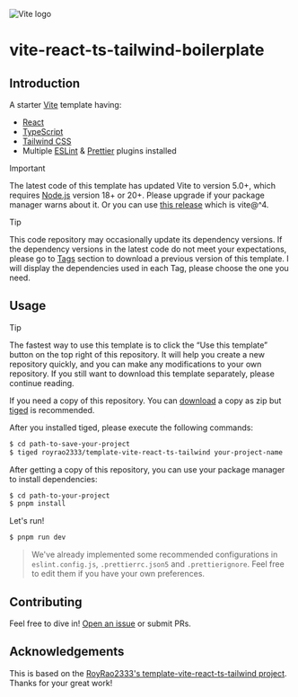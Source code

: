 ![Vite logo](https://user-images.githubusercontent.com/31413093/197097625-5b3bd3cf-2bd6-4a3a-8059-a1fe9f28100b.svg)

# vite-react-ts-tailwind-boilerplate

## Introduction

A starter [Vite](https://vitejs.dev/) template having:

- [React](https://react.dev/)
- [TypeScript](https://www.typescriptlang.org/)
- [Tailwind CSS](https://tailwindcss.com/)
- Multiple [ESLint](https://eslint.org/) & [Prettier](https://prettier.io/) plugins installed

> [!IMPORTANT]
> 
> The latest code of this template has updated Vite to version 5.0+, which requires [Node.js](https://nodejs.org/) version 18+ or 20+. Please upgrade if your package manager warns about it. Or you can use [this release](https://github.com/RoyRao2333/template-vite-react-ts-tailwind/releases/tag/release-2024.01.15) which is vite@^4.
>

> [!TIP]
> 
> This code repository may occasionally update its dependency versions. If the dependency versions in the latest code do not meet your expectations, please go to [Tags](https://github.com/RoyRao2333/template-vite-react-ts-tailwind/tags) section to download a previous version of this template. I will display the dependencies used in each Tag, please choose the one you need.
>

## Usage

> [!TIP]
> 
> The fastest way to use this template is to click the “Use this template” button on the top right of this repository. It will help you create a new repository quickly, and you can make any modifications to your own repository. If you still want to download this template separately, please continue reading.
>

If you need a copy of this repository. You can [download](https://github.com/RoyRao2333/template-vite-react-ts-tailwind/archive/refs/heads/main.zip) a copy as zip but [tiged](https://github.com/tiged/tiged) is recommended.

After you installed tiged, please execute the following commands:

```sh
$ cd path-to-save-your-project
$ tiged royrao2333/template-vite-react-ts-tailwind your-project-name
```

After getting a copy of this repository, you can use your package manager to install dependencies:

```sh
$ cd path-to-your-project
$ pnpm install
```

Let's run!

```sh
$ pnpm run dev
```

> We've already implemented some recommended configurations in `eslint.config.js`, `.prettierrc.json5` and `.prettierignore`. Feel free to edit them if you have your own preferences.

## Contributing

Feel free to dive in! [Open an issue](https://github.com/RoyRao2333/template-vite-react-ts-tailwind/issues/new) or submit PRs.

## Acknowledgements
This is based on the [RoyRao2333's template-vite-react-ts-tailwind
project](https://github.com/RoyRao2333/template-vite-react-ts-tailwind). Thanks for 
your great work!

